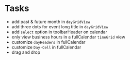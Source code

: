 # Tasks

- add past & future month in `dayGridView`
- add three dots for event long title in `dayGridView` 
- add `select` option in toolbarHeader on calendar
- only view business hours in a fullCalendar `timeGrid` view
- customize `dayHeaders` in fullCalendar
- customize `Day-Cell` in fullCalendar
- drag and drop

